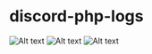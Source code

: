 # discord-php-logs
 
![Alt text](https://cdn.discordapp.com/attachments/888515295759708170/911584967618883594/unknown.png "Test")
![Alt text](https://cdn.discordapp.com/attachments/911389662390677564/911587079996203018/Screenshot_99_LI.jpg "Test")
![Alt text](https://cdn.discordapp.com/attachments/911389662390677564/911587080210087986/Screenshot_100_LI.jpg "Test")